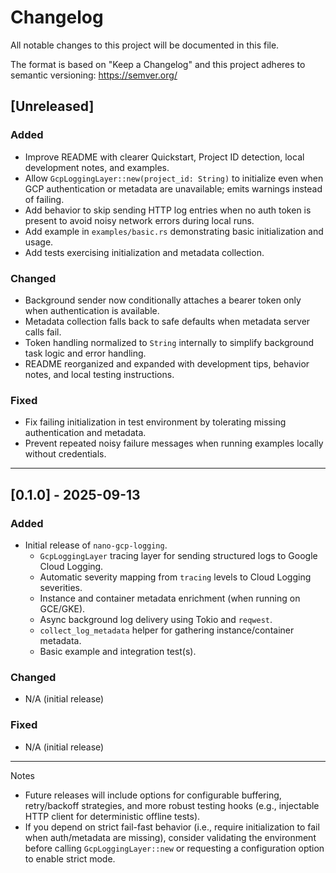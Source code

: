 # Changelog

All notable changes to this project will be documented in this file.

The format is based on "Keep a Changelog" and this project adheres to
semantic versioning: https://semver.org/

## [Unreleased]

### Added
- Improve README with clearer Quickstart, Project ID detection, local development notes, and examples.
- Allow `GcpLoggingLayer::new(project_id: String)` to initialize even when GCP authentication or metadata are unavailable; emits warnings instead of failing.
- Add behavior to skip sending HTTP log entries when no auth token is present to avoid noisy network errors during local runs.
- Add example in `examples/basic.rs` demonstrating basic initialization and usage.
- Add tests exercising initialization and metadata collection.

### Changed
- Background sender now conditionally attaches a bearer token only when authentication is available.
- Metadata collection falls back to safe defaults when metadata server calls fail.
- Token handling normalized to `String` internally to simplify background task logic and error handling.
- README reorganized and expanded with development tips, behavior notes, and local testing instructions.

### Fixed
- Fix failing initialization in test environment by tolerating missing authentication and metadata.
- Prevent repeated noisy failure messages when running examples locally without credentials.

---

## [0.1.0] - 2025-09-13

### Added
- Initial release of `nano-gcp-logging`.
  - `GcpLoggingLayer` tracing layer for sending structured logs to Google Cloud Logging.
  - Automatic severity mapping from `tracing` levels to Cloud Logging severities.
  - Instance and container metadata enrichment (when running on GCE/GKE).
  - Async background log delivery using Tokio and `reqwest`.
  - `collect_log_metadata` helper for gathering instance/container metadata.
  - Basic example and integration test(s).

### Changed
- N/A (initial release)

### Fixed
- N/A (initial release)

---

Notes
- Future releases will include options for configurable buffering, retry/backoff strategies, and more robust testing hooks (e.g., injectable HTTP client for deterministic offline tests).
- If you depend on strict fail-fast behavior (i.e., require initialization to fail when auth/metadata are missing), consider validating the environment before calling `GcpLoggingLayer::new` or requesting a configuration option to enable strict mode.
